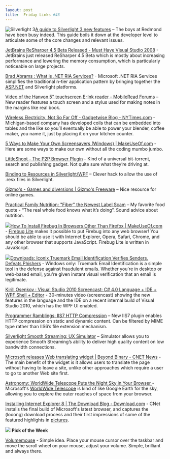```yaml
---
layout: post
title:  Friday Links #43
---
```

![Silverlight 3](http://storage.timheuer.com/timsl3mock.png)[A guide to Silverlight 3 new features](http://timheuer.com/blog/archive/2009/03/18/silverlight-3-whats-new-a-guide.aspx) – The boys at Redmond have been busy indeed. This guide boils it down at the developer level to articulate some of the core changes and relevant issues.

[JetBrains ReSharper 4.5 Beta Released - Must Have Visual Studio 2008](http://davidhayden.com/blog/dave/archive/2009/03/17/JetBrainsReSharper45BetaReleasedMustHaveVisualStudio2008AddIn.aspx) - JetBrains just released ReSharper 4.5 Beta which is mostly about increasing performance and lowering the memory consumption, which is particularly noticeable on large projects.

[Brad Abrams : What is .NET RIA Services?](http://blogs.msdn.com/brada/archive/2009/03/19/what-is-net-ria-services.aspx) - Microsoft .NET RIA Services simplifies the traditional n-tier application pattern by bringing together the [ASP.NET](http://ASP.NET) and Silverlight platforms.

[Video of the Hanvon 5" touchscreen E-Ink reader - MobileRead Forums](http://www.mobileread.com/forums/showthread.php?t=42088) – New reader features a touch screen and a stylus used for making notes in the margins like real book.

[Wireless Electricity, Not So Far Off - Gadgetwise Blog - NYTimes.com](http://gadgetwise.blogs.nytimes.com/2009/03/13/wireless-electricity-not-so-far-off/) - Michigan-based company has developed coils that can be embedded into tables and the like so you’ll eventually be able to power your blender, coffee maker, you name it, just by placing it on your kitchen counter.

[5 Ways to Make Your Own Screensavers (Windows) | MakeUseOf.com](http://www.makeuseof.com/tag/5-ways-to-make-your-own-screensavers-windows/) - Here are some ways to make our own without all the coding mumbo jumbo.

[LittleShoot - The P2P Browser Plugin](http://www.littleshoot.org/) – Kind of a universal bit-torrent, search and publishing gadget. Not quite sure what they’re driving at.

[Binding to Resources in Silverlight/WPF](http://houseofbilz.com/archive/2009/03/15/binding-to-resources-in-silverlightwpf.aspx) – Clever hack to allow the use of .resx files in Silverlight. 

[Gizmo's - Games and diversions | Gizmo's Freeware](http://www.techsupportalert.com/games) – Nice resource for online games.

[Practical Family Nutrition: "Fiber" the Newest Label Scam](http://practicalfamilynutrition.blogspot.com/2009/03/fiber-newest-label-scam.html) – My favorite food quote - “The real whole food knows what it’s doing”. Sound advice about nutrition.

![](http://www.makeuseof.com/wp-content/uploads/2009/02/firebuglogo.gif)[How To Install Firebug In Browsers Other Than Firefox | MakeUseOf.com](http://www.makeuseof.com/tag/install-firebug-for-browsers-other-than-firefox/) - [Firebug Lite](http://getfirebug.com/lite.html) makes it possible to put Firebug into any web browser! You should be able to use it with Internet Explorer, Opera, Safari, Chrome, and any other browser that supports JavaScript. Firebug Lite is written in JavaScript.

![](http://cache.gawker.com/assets/images/lifehacker/2009/03/2009-03-13_210941.png)[Downloads: Iconix Truemark Email Identification Verifies Senders, Defeats Phishers](http://lifehacker.com/5169903/iconix-truemark-email-identification-verifies-senders-defeats-phishers) - Windows only: Truemark Email Identification is a simple tool in the defense against fraudulent emails. Whether you're in desktop or web-based email, you're given instant visual verification that an email is legitimate.

[Kirill Osenkov : Visual Studio 2010 Screencast: C# 4.0 Language + IDE + WPF Shell + Editor](http://blogs.msdn.com/kirillosenkov/archive/2009/03/13/visual-studio-2010-screencast-c-4-0-language-ide-wpf-shell-editor.aspx) - 30-minutes video (screencast) showing the new features in the language and the IDE on a recent internal build of Visual Studio 2010, which has the WPF UI enabled.

[Programmer Ramblings: IIS7 HTTP Compression](http://programmerramblings.blogspot.com/2008/01/iis7-http-compression.html) – New IIS7 plugin enables HTTP compression on static and dynamic content. Can be filtered by MIME type rather than IIS6’s file extension mechanism.

[Silverlight Smooth Streaming: UX Simulator](http://timheuer.com/blog/archive/2009/03/17/silverlight-and-smooth-streaming-simulator.aspx) – Simulator allows you to experience Smooth Streaming’s ability to deliver high quality content on low bandwidth connections.

[Microsoft releases Web translating widget | Beyond Binary - CNET News](http://news.cnet.com/8301-13860_3-10199253-56.html?tag=mncol;txt) - The main benefit of the widget is it allows users to translate the page without having to leave a site, unlike other approaches which require a user to go to another Web site first.

[Astronomy: WorldWide Telescope Puts the Night Sky in Your Browser ](http://lifehacker.com/5174138/worldwide-telescope-puts-the-night-sky-in-your-browser)- Microsoft's [WorldWide Telescope](http://lifehacker.com/tag/worldwide-telescope/) is kind of like Google Earth for the sky, allowing you to explore the outer reaches of space from your browser.

[Installing Internet Explorer 8 | The Download Blog - Download.com](http://download.cnet.com/8301-2007_4-10200277-12.html?part=rss&subj=news&tag=2547-1_3-0-5) - CNet installs the final build of Microsoft's latest browser, and captures the (looong) download process and their first impressions of some of the featured highlights in [pictures](http://download.cnet.com/2300-2137_4-10000568-1.html).

![](http://tbn0.google.com/images?q=tbn:nhLY8ooGs-Z-AM:http://freshwater.976-tuna.com/e107_images/icons/firer.png) **Pick of the Week**

[Volumemouse](http://www.nirsoft.net/utils/volumouse.html) - Simple idea. Place your mouse cursor over the taskbar and move the scroll wheel on your mouse, adjust your volume. Simple, brilliant and always there.
